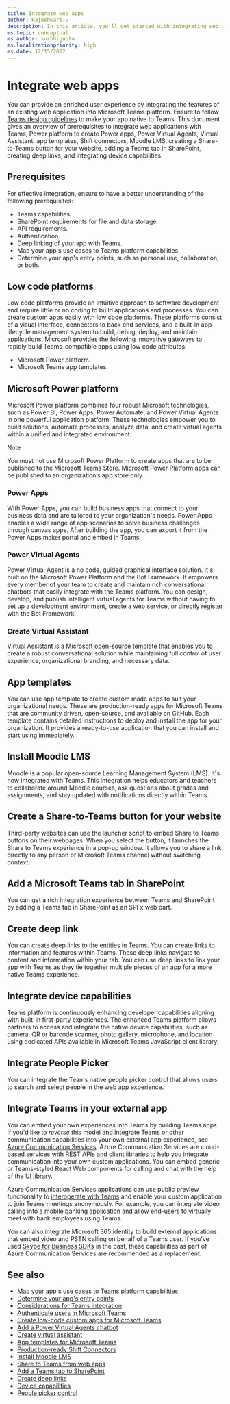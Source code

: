 ```yaml
---
title: Integrate web apps
author: Rajeshwari-v
description: In this article, you'll get started with integrating web applications and device capabilities with Microsoft Teams app. Power platform to create Power apps, Power Virtual Agents, Virtual Assistant, app templates, Shift connectors, Moodle LMS.
ms.topic: conceptual
ms.author: surbhigupta
ms.localizationpriority: high
ms.date: 12/15/2022
---
```


# Integrate web apps

You can provide an enriched user experience by integrating the features of an existing web application into Microsoft Teams platform. Ensure to follow [Teams design guidelines](~/concepts/design/understand-use-cases.md) to make your app native to Teams.
This document gives an overview of prerequisites to integrate web applications with Teams, Power platform to create Power apps, Power Virtual Agents, Virtual Assistant, app templates, Shift connectors, Moodle LMS, creating a Share-to-Teams button for your website, adding a Teams tab in SharePoint, creating deep links, and integrating device capabilities.

## Prerequisites

For effective integration, ensure to have a better understanding of the following prerequisites:

* Teams capabilities.
* SharePoint requirements for file and data storage.
* API requirements.
* Authentication.
* Deep linking of your app with Teams.
* Map your app's use cases to Teams platform capabilities.
* Determine your app's entry points, such as personal use, collaboration, or both.

## Low code platforms

Low code platforms provide an intuitive approach to software development and require little or no coding to build applications and processes. You can create custom apps easily with low code platforms. These platforms consist of a visual interface, connectors to back end services, and a built-in app lifecycle management system to build, debug, deploy, and maintain applications. Microsoft provides the following innovative gateways to rapidly build Teams-compatible apps using low code attributes:

* Microsoft Power platform.
* Microsoft Teams app templates.

## Microsoft Power platform

Microsoft Power platform combines four robust Microsoft technologies, such as Power BI, Power Apps, Power Automate, and Power Virtual Agents in one powerful application platform. These technologies empower you to build solutions, automate processes, analyze data, and create virtual agents within a unified and integrated environment.

>[!NOTE]
>You must not use Microsoft Power Platform to create apps that are to be published to the Microsoft Teams Store. Microsoft Power Platform apps can be published to an organization’s app store only.

### Power Apps

With Power Apps, you can build business apps that connect to your business data and are tailored to your organization's needs. Power Apps enables a wide range of app scenarios to solve business challenges through canvas apps. After building the app, you can export it from the Power Apps maker portal and embed in Teams.

### Power Virtual Agents

Power Virtual Agent is a no code, guided graphical interface solution. It's built on the Microsoft Power Platform and the Bot Framework. It empowers every member of your team to create and maintain rich conversational chatbots that easily integrate with the Teams platform. You can design, develop, and publish intelligent virtual agents for Teams without having to set up a development environment, create a web service, or directly register with the Bot Framework.

### Create Virtual Assistant

Virtual Assistant is a Microsoft open-source template that enables you to create a robust conversational solution while maintaining full control of user experience, organizational branding, and necessary data.

## App templates

You can use app template to create custom made apps to suit your organizational needs. These are production-ready apps for Microsoft Teams that are community driven, open-source, and available on GitHub. Each template contains detailed instructions to deploy and install the app for your organization. It provides a ready-to-use application that you can install and start using immediately.

## Install Moodle LMS

Moodle is a popular open-source Learning Management System (LMS). It's now integrated with Teams. This integration helps educators and teachers to collaborate around Moodle courses, ask questions about grades and assignments, and stay updated with notifications directly within Teams.

## Create a Share-to-Teams button for your website

Third-party websites can use the launcher script to embed Share to Teams buttons on their webpages. When you select the button, it launches the Share to Teams experience in a pop-up window. It allows you to share a link directly to any person or Microsoft Teams channel without switching context.

## Add a Microsoft Teams tab in SharePoint

You can get a rich integration experience between Teams and SharePoint by adding a Teams tab in SharePoint as an SPFx web part.

## Create deep link

You can create deep links to the entities in Teams. You can create links to information and features within Teams. These deep links navigate to content and information within your tab. You can use deep links to link your app with Teams as they tie together multiple pieces of an app for a more native Teams experience.

## Integrate device capabilities

Teams platform is continuously enhancing developer capabilities aligning with built-in first-party experiences. The enhanced Teams platform allows partners to access and integrate the native device capabilities, such as camera, QR or barcode scanner, photo gallery, microphone, and location using dedicated APIs available in Microsoft Teams JavaScript client library.

## Integrate People Picker

You can integrate the Teams native people picker control that allows users to search and select people in the web app experience.

## Integrate Teams in your external app

You can embed your own experiences into Teams by building Teams apps. If you'd like to *reverse* this model and integrate Teams or other communication capabilities into your own external app experience, see [Azure Communication Services](/azure/communication-services/overview). Azure Communication Services are cloud-based services with REST APIs and client libraries to help you integrate communication into your own custom applications. You can embed generic or Teams-styled React Web components for calling and chat with the help of the [UI library](https://azure.github.io/communication-ui-library/).

Azure Communication Services applications can use public preview functionality to [interoperate with Teams](/azure/communication-services/concepts/teams-interop) and enable your custom application to join Teams meetings anonymously. For example, you can integrate video calling into a mobile banking application and allow end-users to virtually meet with bank employees using Teams.

You can also integrate Microsoft 365 identity to build external applications that embed video and PSTN calling on behalf of a Teams user. If you've used [Skype for Business SDKs](/skype-sdk/appsdk/skypeappsdk) in the past, these capabilities as part of Azure Communication Services are recommended as a replacement.

## See also

* [Map your app's use cases to Teams platform capabilities](~/concepts/design/map-use-cases.md)
* [Determine your app's entry points](~/concepts/extensibility-points.md)
* [Considerations for Teams integration](~/samples/integrating-web-apps.md)
* [Authenticate users in Microsoft Teams](../concepts/authentication/authentication.md)
* [Create low-code custom apps for Microsoft Teams](~/samples/teams-low-code-solutions.md)
* [Add a Power Virtual Agents chatbot](~/bots/how-to/add-power-virtual-agents-bot-to-teams.md)
* [Create virtual assistant](~/samples/virtual-assistant.md)
* [App templates for Microsoft Teams](~/samples/app-templates.md)
* [Production-ready Shift Connectors](~/samples/shifts-wfm-connectors.md)
* [Install Moodle LMS](~/resources/moodleinstructions.md)
* [Share to Teams from web apps](~/concepts/build-and-test/share-to-teams-from-web-apps.md)
* [Add a Teams tab to SharePoint](~/tabs/how-to/tabs-in-sharepoint.md)
* [Create deep links](~/concepts/build-and-test/deep-links.md)
* [Device capabilities](~/concepts/device-capabilities/device-capabilities-overview.md)
* [People picker control](~/concepts/device-capabilities/people-picker-capability.md)
